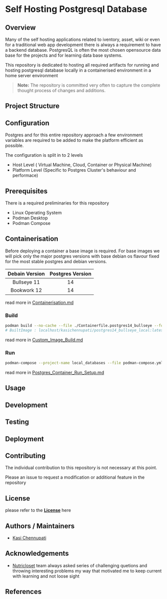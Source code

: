 # Self Hosting Postgresql Database

## Overview

Many of the self hosting applications related to iventory, asset, wiki or even for a traditional web app development there is always a requirement to have a backend database. PostgresQL is often the most chosen opensource data base for the projects and for learning data base systems.

This repository is dedicated to hosting all required artifacts for running and hosting postgresql database locally in a containerised environment in a home server environment

> __Note:__ The repository is committed very often to capture the complete thought process of changes and additions.

## Project Structure

## Configuration

Postgres and for this entire repository approach a few environment variables are required to be added to make the platform efficient as possible.

The configuration is split in to 2 levels

- Host Level ( Virtual Machine, Cloud, Container or Physical Machine)
- Platform Level (Specific to Postgres Cluster's behaviour and performace)

## Prerequisites

There is a required preliminaries for this repository 

- Linux Operating System
- Podman Desktop
- Podman Compose

## Containerisation

Before deploying a container a base image is required.
For base images we will pick only the major postgres versions with base debian os flavour fixed for the most stable postgres and debian versions.

| Debain Version | Postgres Version |
| :------------: | :--------------: |
|  Bullseye 11   |        14        |
|  Bookwork 12   |        14        |

read more in [Containerisation.md](./docs/Containerisation.md)

### Build

```bash
podman build --no-cache --file ./Containerfile.postgres14_bullseye --force-rm --tls-verify --tag kasichennupati/postgres14_bullseye_local
# BuiltImage : localhost/kasichennupati/postgres14_bullseye_local:latest
```

read more in [Custom_Image_Build.md](./docs/Custom_Image_Build.md)

### Run

```bash
podman-compose --project-name local_databases --file podman-compose.yml up --detach
```

read more in [Postgres_Container_Run_Setup.md](./docs/Postgres_Container_Run_Setup.md)

## Usage

## Development

## Testing

## Deployment

## Contributing

The individual contribution to this repository is not necessary at this point. 

Please an issue to request a modification or additional feature in the repository

## License

please refer to the __[License](./License.txt)__ here

## Authors / Maintainers

- [Kasi Chennupati](https://github.com/KasiChennupati)

## Acknowledgements

- [Nutricloset](https://www.nutricloset.com) team always asked series of challenging quetions and throwing interesting problems my way that motivated me to keep current with learning and not loose sight

## References

